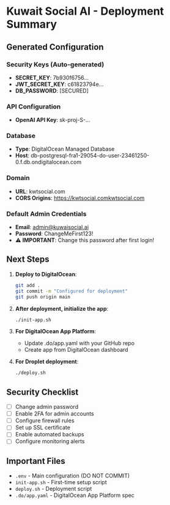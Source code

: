 # Kuwait Social AI - Deployment Summary

## Generated Configuration

### Security Keys (Auto-generated)
- **SECRET_KEY**: 7b930f6756...
- **JWT_SECRET_KEY**: c61823794e...
- **DB_PASSWORD**: [SECURED]

### API Configuration
- **OpenAI API Key**: sk-proj-S-...

### Database
- **Type**: DigitalOcean Managed Database
- **Host**: db-postgresql-fra1-29054-do-user-23461250-0.f.db.ondigitalocean.com

### Domain
- **URL**: kwtsocial.com
- **CORS Origins**: https://kwtsocial.comkwtsocial.com

### Default Admin Credentials
- **Email**: admin@kuwaisocial.ai
- **Password**: ChangeMeFirst123!
- ⚠️ **IMPORTANT**: Change this password after first login!

## Next Steps

1. **Deploy to DigitalOcean**:
   ```bash
   git add .
   git commit -m "Configured for deployment"
   git push origin main
   ```

2. **After deployment, initialize the app**:
   ```bash
   ./init-app.sh
   ```

3. **For DigitalOcean App Platform**:
   - Update .do/app.yaml with your GitHub repo
   - Create app from DigitalOcean dashboard

4. **For Droplet deployment**:
   ```bash
   ./deploy.sh
   ```

## Security Checklist
- [ ] Change admin password
- [ ] Enable 2FA for admin accounts
- [ ] Configure firewall rules
- [ ] Set up SSL certificate
- [ ] Enable automated backups
- [ ] Configure monitoring alerts

## Important Files
- `.env` - Main configuration (DO NOT COMMIT)
- `init-app.sh` - First-time setup script
- `deploy.sh` - Deployment script
- `.do/app.yaml` - DigitalOcean App Platform spec
